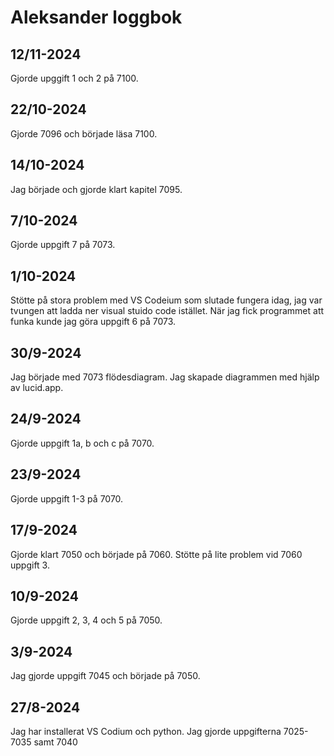 Aleksander loggbok
==================

12/11-2024
----------
Gjorde upggift 1 och 2 på 7100.

22/10-2024
----------
Gjorde 7096 och började läsa 7100. 

14/10-2024
----------
Jag började och gjorde klart kapitel 7095. 

7/10-2024
----------
Gjorde uppgift 7 på 7073.


1/10-2024
---------
Stötte på stora problem med VS Codeium som slutade fungera idag, jag var tvungen att ladda ner visual stuido code istället. När jag fick programmet att funka kunde jag göra uppgift 6 på 7073. 

30/9-2024
--------
Jag började med 7073 flödesdiagram. Jag skapade diagrammen med hjälp av lucid.app.


24/9-2024
--------
Gjorde uppgift 1a, b och c på 7070.


23/9-2024
---------
Gjorde uppgift 1-3  på 7070. 


17/9-2024
---------
Gjorde klart 7050 och började på 7060. Stötte på lite problem vid 7060 uppgift 3.


10/9-2024
---------
Gjorde uppgift 2, 3, 4 och 5 på 7050.


3/9-2024
--------
Jag gjorde uppgift 7045 och började på 7050. 


27/8-2024
---------
Jag har installerat VS Codium och python.
Jag gjorde uppgifterna 7025-7035 samt 7040


